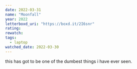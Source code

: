 ```yaml
---
date: 2022-03-31
name: "Moonfall"
year: 2022
letterboxd_uri: "https://boxd.it/2I6snr"
rating: 
rewatch: 
tags:
  - laptop
watched_date: 2022-03-30
---
```


this has got to be one of the dumbest things i have ever seen.
